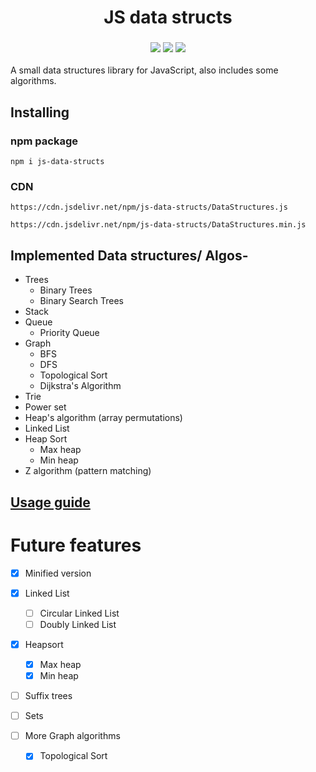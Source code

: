 
<h1 align="center">
JS data structs<br>

</h1>
<h3 align="center">

<img src ="https://img.shields.io/npm/dt/js-data-structs.svg?style=flat-square">
<img src ="https://img.shields.io/npm/v/js-data-structs.svg?style=flat-square">
<img src ="https://data.jsdelivr.com/v1/package/npm/js-data-structs/badge">

</h3>


A small data structures library for JavaScript, also includes some algorithms.

## Installing
### npm package
`npm i js-data-structs`

### CDN
`https://cdn.jsdelivr.net/npm/js-data-structs/DataStructures.js`

`https://cdn.jsdelivr.net/npm/js-data-structs/DataStructures.min.js`

## Implemented Data structures/ Algos-
- Trees
    - Binary Trees
    - Binary Search Trees
- Stack
- Queue
    - Priority Queue
- Graph 
    - BFS
    - DFS
    - Topological Sort
    - Dijkstra's Algorithm
- Trie
- Power set
- Heap's algorithm (array permutations)
- Linked List
- Heap Sort
    - Max heap
    - Min heap
- Z algorithm (pattern matching)

## [Usage guide](https://data-structs.netlify.com/guide/trees.html)


# Future features
- [x] Minified version

- [x] Linked List
    - [ ] Circular Linked List
    - [ ] Doubly Linked List
- [x] Heapsort
    - [x] Max heap
    - [x] Min heap
- [ ] Suffix trees
- [ ] Sets
- [ ] More Graph algorithms
    - [x] Topological Sort
